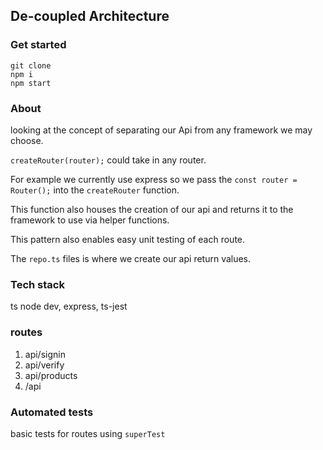 ## De-coupled Architecture

### Get started

```
git clone
npm i
npm start
```

### About

looking at the concept of separating our Api from any framework we may choose.

`createRouter(router);` could take in any router.

For example we currently use express so we pass the `const router = Router();` into the `createRouter` function.

This function also houses the creation of our api and returns it to the framework to use via helper functions.

This pattern also enables easy unit testing of each route.

The `repo.ts` files is where we create our api return values.

### Tech stack

ts node dev, express, ts-jest

### routes

1. api/signin
2. api/verify
3. api/products
4. /api

### Automated tests

basic tests for routes using `superTest`
